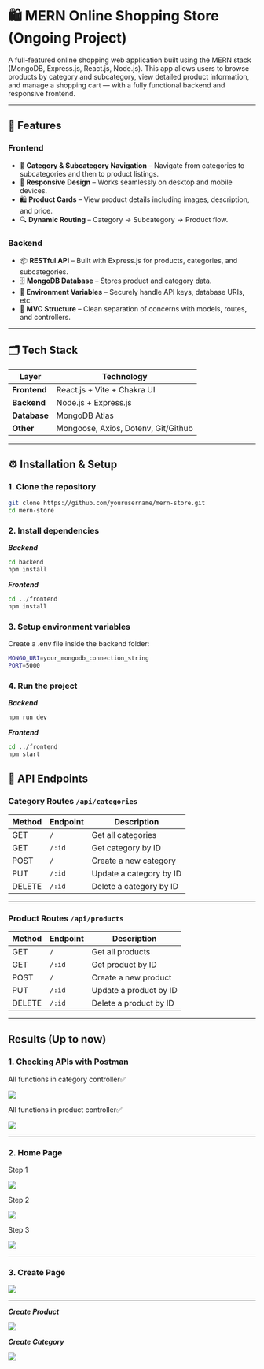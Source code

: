 # 🛍️ MERN Online Shopping Store (Ongoing Project)

A full-featured online shopping web application built using the MERN stack (MongoDB, Express.js, React.js, Node.js).
This app allows users to browse products by category and subcategory, view detailed product information, and manage a shopping cart — with a fully functional backend and responsive frontend.

---

## 🚀 Features  
### Frontend  
- 📂 **Category & Subcategory Navigation** – Navigate from categories to subcategories and then to product listings.  
- 📱 **Responsive Design** – Works seamlessly on desktop and mobile devices.  
- 🛍 **Product Cards** – View product details including images, description, and price.  
- 🔍 **Dynamic Routing** – Category → Subcategory → Product flow.  

### Backend  
- 📦 **RESTful API** – Built with Express.js for products, categories, and subcategories.  
- 🗄 **MongoDB Database** – Stores product and category data.  
- 🔐 **Environment Variables** – Securely handle API keys, database URIs, etc.  
- 📜 **MVC Structure** – Clean separation of concerns with models, routes, and controllers.

---

## 🗂️ Tech Stack

| Layer       | Technology |
|-------------|------------|
| **Frontend** | React.js + Vite + Chakra UI |
| **Backend**  | Node.js + Express.js |
| **Database** | MongoDB Atlas |
| **Other**    | Mongoose, Axios, Dotenv, Git/Github |

---  

## ⚙️ Installation & Setup
### 1. Clone the repository
```sh 
git clone https://github.com/yourusername/mern-store.git
cd mern-store
```
### 2. Install dependencies
***Backend***
```sh
cd backend
npm install
```

***Frontend***
```sh
cd ../frontend
npm install
```

### 3. Setup environment variables  
Create a .env file inside the backend folder:
```sh
MONGO_URI=your_mongodb_connection_string
PORT=5000
```

### 4. Run the project
***Backend***
```sh
npm run dev
```

***Frontend***
```sh
cd ../frontend
npm start
```

## 📌 API Endpoints  

### **Category Routes** `/api/categories`
| Method | Endpoint             | Description                  |
|--------|----------------------|------------------------------|
| GET    | `/`                  | Get all categories           |
| GET    | `/:id`               | Get category by ID           |
| POST   | `/`                  | Create a new category        | 
| PUT    | `/:id`               | Update a category by ID      |
| DELETE | `/:id`               | Delete a category by ID      | 
---

### **Product Routes** `/api/products`
| Method | Endpoint             | Description                         | 
|--------|----------------------|-------------------------------------|
| GET    | `/`                  | Get all products                    |
| GET    | `/:id`               | Get product by ID                   | 
| POST   | `/`                  | Create a new product                | 
| PUT    | `/:id`               | Update a product by ID              | 
| DELETE | `/:id`               | Delete a product by ID              |
---

## Results (Up to now)
### 1. Checking APIs with Postman  
  
All functions in category controller✅  
  
![](./Results/postmancategory.png)  
  
All functions in product controller✅  
  
![](./Results/postmanproduct.png)  

---

### 2. Home Page  
Step 1  
  
![](./Results/Homepage_v1.png)  

Step 2  
  
![](./Results/Homepage_v2.png)  

Step 3   
  
![](./Results/Homepage_v3.png)  

---

### 3. Create Page

![](./Results/create.png)  

---

***Create Product***

![](./Results/addproduct.png)  

***Create Category***

![](./Results/addcategory.png)  







